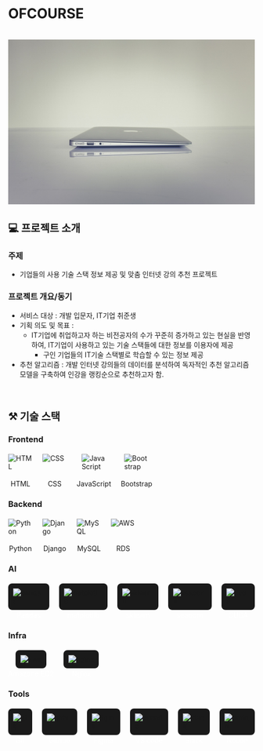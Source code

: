 # OFCOURSE

<p align="center">
  <br>
  <img src="./ofcourse/static/img/sub.jpg">
  <br>
</p>

## 💻 프로젝트 소개

<p align="justify">
  
### 주제
  - 기업들의 사용 기술 스택 정보 제공 및 맞춤 인터넷 강의 추천 프로젝트
  
### 프로젝트 개요/동기
  - 서비스 대상 : 개발 입문자, IT기업 취준생
  - 기획 의도 및 목표 : 
     - IT기업에 취업하고자 하는 비전공자의 수가 꾸준히 증가하고 있는 현실을 반영하여, IT기업이 사용하고 있는 기술 스택들에 대한 정보를 이용자에 제공
         -  구인 기업들의 IT기술 스택별로 학습할 수 있는 정보 제공
  - 추천 알고리즘 : 개발 인터넷 강의들의 데이터를 분석하여 독자적인 추천 알고리즘 모델을 구축하여 인강을 랭킹순으로 추천하고자 함.
</p>
<br>

## ⚒️ 기술 스택


### Frontend
<div>
<div style="display: flex; align-items: center; gap: 20px; margin: 20px 0;">
  <div style="display: flex; flex-direction: column; align-items: center;">
    <img src="https://skillicons.dev/icons?i=html" alt="HTML" style="width: 50px; height: 50px;">
    <span style="margin-top: 2px; font-size: 14px;">HTML</span>
  </div>
  
  <div style="display: flex; flex-direction: column; align-items: center;">
    <img src="https://skillicons.dev/icons?i=css" alt="CSS" style="width: 50px; height: 50px;">
    <span style="margin-top: 2px; font-size: 14px;">CSS</span>
  </div>
  
  <div style="display: flex; flex-direction: column; align-items: center;">
    <img src="https://skillicons.dev/icons?i=javascript" alt="JavaScript" style="width: 50px; height: 50px;">
    <span style="margin-top: 2px; font-size: 14px;">JavaScript</span>
  </div>
  
  <div style="display: flex; flex-direction: column; align-items: center;">
    <img src="https://skillicons.dev/icons?i=bootstrap" alt="Bootstrap" style="width: 50px; height: 50px;">
    <span style="margin-top: 2px; font-size: 14px;">Bootstrap</span>
  </div>
</div>
</div>


### Backend
<div style="display: flex; align-items: center; gap: 20px; margin: 20px 0;">
  <div style="display: flex; flex-direction: column; align-items: center;">
    <img src="https://skillicons.dev/icons?i=python" alt="Python" style="width: 50px; height: 50px;">
    <span style="margin-top: 2px; font-size: 14px;">Python</span>
  </div>
  
  <div style="display: flex; flex-direction: column; align-items: center;">
    <img src="https://skillicons.dev/icons?i=django" alt="Django" style="width: 50px; height: 50px;">
    <span style="margin-top: 2px; font-size: 14px;">Django</span>
  </div>
  
  <div style="display: flex; flex-direction: column; align-items: center;">
    <img src="https://skillicons.dev/icons?i=mysql" alt="MySQL" style="width: 50px; height: 50px;">
    <span style="margin-top: 2px; font-size: 14px;">MySQL</span>
  </div>
  
  <div style="display: flex; flex-direction: column; align-items: center;">
    <img src="https://skillicons.dev/icons?i=aws" alt="AWS" style="width: 50px; height: 50px;">
    <span style="margin-top: 2px; font-size: 14px;">RDS</span>
  </div>
</div>

### AI

  <div style="display: flex; align-items: center; gap: 20px; margin: 20px 0;">
  <div style="display: flex; flex-direction: column; align-items: center;">
    <a href="https://go-skill-icons.vercel.app/">
    <img src="https://go-skill-icons.vercel.app/api/icons?i=pandas" alt="pandas" style="width: 50px; height: 50px; background: #1a1a1a; border-radius: 8px; padding: 10px;" />
    </a>
    <span style="margin-top: 2px; font-size: 14px; color: #fff;">Pandas</span>
  </div>
  
  <div style="display: flex; flex-direction: column; align-items: center;">
    <a href="https://go-skill-icons.vercel.app/">
    <img src="https://go-skill-icons.vercel.app/api/icons?i=matplotlib" alt="matplotlib" style="width: 50px; height: 50px; background: #1a1a1a; border-radius: 8px; padding: 10px;" />
    </a>
    <span style="margin-top: 2px; font-size: 14px; color: #fff;">matplotlib</span>
  </div>
  
  <div style="display: flex; flex-direction: column; align-items: center;">
    <a href="https://go-skill-icons.vercel.app/">
    <img src="https://go-skill-icons.vercel.app/api/icons?i=sklearn" alt="sklearn" style="width: 50px; height: 50px; background: #1a1a1a; border-radius: 8px; padding: 10px;" />
    </a>
    <span style="margin-top: 2px; font-size: 14px; color: #fff;">sklearn</span>
  </div>

  <div style="display: flex; flex-direction: column; align-items: center;">
    <a href="https://go-skill-icons.vercel.app/">
    <img src="https://go-skill-icons.vercel.app/api/icons?i=seaborn" alt="seaborn" style="width: 50px; height: 50px; background: #1a1a1a; border-radius: 8px; padding: 10px;" />
    </a>
    <span style="margin-top: 2px; font-size: 14px; color: #fff;">seaborn</span>
  </div>

  <div style="display: flex; flex-direction: column; align-items: center;">
    <a href="https://go-skill-icons.vercel.app/">
    <img src="https://go-skill-icons.vercel.app/api/icons?i=cuda" alt="cuda" style="width: 50px; height: 50px; background: #1a1a1a; border-radius: 8px; padding: 10px;" />
    </a>
    <span style="margin-top: 2px; font-size: 14px; color: #fff;">CUDA</span>
  </div>
  </div>

### Infra

  <div style="display: flex; align-items: center; gap: 20px; margin: 20px 0;">
  <div style="display: flex; flex-direction: column; align-items: center;">
    <a href="https://go-skill-icons.vercel.app/">
    <img src="https://go-skill-icons.vercel.app/api/icons?i=aws" alt="aws" style="width: 50px; height: 50px; background: #1a1a1a; border-radius: 8px; padding: 10px;" />
    </a>
    <span style="margin-top: 2px; font-size: 14px; color: #fff;">Amazone EC2</span>
  </div>
  
  <div style="display: flex; flex-direction: column; align-items: center;">
    <a href="https://go-skill-icons.vercel.app/">
    <img src="https://go-skill-icons.vercel.app/api/icons?i=nginx" alt="nginx" style="width: 50px; height: 50px; background: #1a1a1a; border-radius: 8px; padding: 10px;" />
    </a>
    <span style="margin-top: 2px; font-size: 14px; color: #fff;">Nginx</span>
  </div>
  </div>

### Tools

  <div style="display: flex; align-items: center; gap: 20px; margin: 20px 0;">
  <div style="display: flex; flex-direction: column; align-items: center;">
    <a href="https://go-skill-icons.vercel.app/">
    <img src="https://go-skill-icons.vercel.app/api/icons?i=git" alt="git" style="width: 50px; height: 50px; background: #1a1a1a; border-radius: 8px; padding: 10px;" />
    </a>
    <span style="margin-top: 2px; font-size: 14px; color: #fff;">Git</span>
  </div>
  
  <div style="display: flex; flex-direction: column; align-items: center;">
    <a href="https://go-skill-icons.vercel.app/">
    <img src="https://go-skill-icons.vercel.app/api/icons?i=github" alt="github" style="width: 50px; height: 50px; background: #1a1a1a; border-radius: 8px; padding: 10px;" />
    </a>
    <span style="margin-top: 2px; font-size: 14px; color: #fff;">Github</span>
  </div>

  <div style="display: flex; flex-direction: column; align-items: center;">
    <a href="https://go-skill-icons.vercel.app/">
    <img src="https://go-skill-icons.vercel.app/api/icons?i=figma" alt="figma" style="width: 50px; height: 50px; background: #1a1a1a; border-radius: 8px; padding: 10px;" />
    </a>
    <span style="margin-top: 2px; font-size: 14px; color: #fff;">Figma</span>
  </div>
  
  <div style="display: flex; flex-direction: column; align-items: center;">
    <a href="https://go-skill-icons.vercel.app/">
    <img src="https://go-skill-icons.vercel.app/api/icons?i=vscode" alt="vscode" style="width: 50px; height: 50px; background: #1a1a1a; border-radius: 8px; padding: 10px;" />
    </a>
    <span style="margin-top: 2px; font-size: 14px; color: #fff;">VS code</span>
  </div>

  <div style="display: flex; flex-direction: column; align-items: center;">
    <a href="https://go-skill-icons.vercel.app/">
    <img src="https://go-skill-icons.vercel.app/api/icons?i=slack" alt="slack" style="width: 50px; height: 50px; background: #1a1a1a; border-radius: 8px; padding: 10px;" />
    </a>
    <span style="margin-top: 2px; font-size: 14px; color: #fff;">Slack</span>
  </div>

  <div style="display: flex; flex-direction: column; align-items: center;">
    <a href="https://go-skill-icons.vercel.app/">
    <img src="https://go-skill-icons.vercel.app/api/icons?i=notion" alt="notion" style="width: 50px; height: 50px; background: #1a1a1a; border-radius: 8px; padding: 10px;" />
    </a>
    <span style="margin-top: 2px; font-size: 14px; color: #fff;">Notion</span>
  </div>
  </div>
<br>
